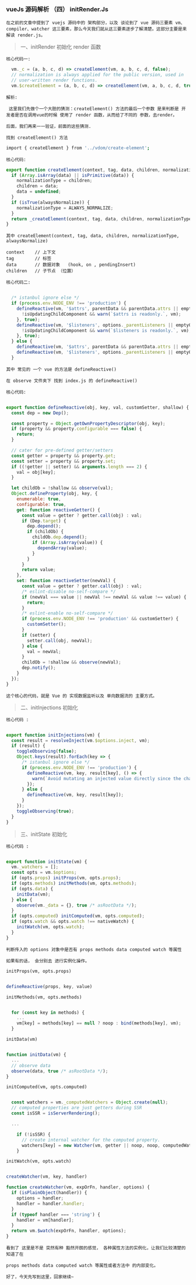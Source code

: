 ###  vueJs 源码解析 （四） initRender.Js

	在之前的文章中提到了 vuejs 源码中的 架构部分，以及 谈论到了 vue 源码三要素 vm、compiler、watcher 这三要素，那么今天我们就从这三要素逐步了解清楚。这部分主要是来解读 render.js。

> 一、initRender 初始化 render 函数

` 核心代码一: `

```javascript
  vm._c = (a, b, c, d) => createElement(vm, a, b, c, d, false);
  // normalization is always applied for the public version, used in
  // user-written render functions.
  vm.$createElement = (a, b, c, d) => createElement(vm, a, b, c, d, true);
```

` 解析: `
	 
	 这里我们先做个一个大胆的猜测：createElement() 方法的最后一个参数 是来判断是 开发者是否在调用vue的时候 使用了 render 函数，从而给了不同的 参数，去render。

	后面，我们再来一一验证，前面的这些猜测.

` 找到 createElement() 方法 `

```bash
import { createElement } from '../vdom/create-element';
```

` 核心代码: `

```javascript
export function createElement(context, tag, data, children, normalizationType, alwaysNormalize) {
  if (Array.isArray(data) || isPrimitive(data)) {
    normalizationType = children;
    children = data;
    data = undefined;
  }
  if (isTrue(alwaysNormalize)) {
    normalizationType = ALWAYS_NORMALIZE;
  }
  return _createElement(context, tag, data, children, normalizationType);
}
```

	其中 createElement(context, tag, data, children, normalizationType, alwaysNormalize)  

	context    // 上下文
	tag        // 标签
	data       // 数据对象   (hook, on , pendingInsert)
	children   // 子节点 （位置）



` 核心代码二: `	

```javascript

  /* istanbul ignore else */
  if (process.env.NODE_ENV !== 'production') {
    defineReactive(vm, '$attrs', parentData && parentData.attrs || emptyObject, () => {
      !isUpdatingChildComponent && warn(`$attrs is readonly.`, vm);
    }, true);
    defineReactive(vm, '$listeners', options._parentListeners || emptyObject, () => {
      !isUpdatingChildComponent && warn(`$listeners is readonly.`, vm);
    }, true);
  } else {
    defineReactive(vm, '$attrs', parentData && parentData.attrs || emptyObject, null, true);
    defineReactive(vm, '$listeners', options._parentListeners || emptyObject, null, true);
  }

```

	其中 常见的 一个 vue 的方法是 defineReactive()

	在 observe 文件夹下 找到 index.js 的 defineReactive() 

` 核心代码: `

```javascript

export function defineReactive(obj, key, val, customSetter, shallow) {
  const dep = new Dep();

  const property = Object.getOwnPropertyDescriptor(obj, key);
  if (property && property.configurable === false) {
    return;
  }

  // cater for pre-defined getter/setters
  const getter = property && property.get;
  const setter = property && property.set;
  if ((!getter || setter) && arguments.length === 2) {
    val = obj[key];
  }

  let childOb = !shallow && observe(val);
  Object.defineProperty(obj, key, {
    enumerable: true,
    configurable: true,
    get: function reactiveGetter() {
      const value = getter ? getter.call(obj) : val;
      if (Dep.target) {
        dep.depend();
        if (childOb) {
          childOb.dep.depend();
          if (Array.isArray(value)) {
            dependArray(value);
          }
        }
      }
      return value;
    },
    set: function reactiveSetter(newVal) {
      const value = getter ? getter.call(obj) : val;
      /* eslint-disable no-self-compare */
      if (newVal === value || newVal !== newVal && value !== value) {
        return;
      }
      /* eslint-enable no-self-compare */
      if (process.env.NODE_ENV !== 'production' && customSetter) {
        customSetter();
      }
      if (setter) {
        setter.call(obj, newVal);
      } else {
        val = newVal;
      }
      childOb = !shallow && observe(newVal);
      dep.notify();
    }
  });
}

```

	这个核心的代码，就是 Vue 的 实现数据监听以及 单向数据流的 主要方式。

> 二、initInjections 初始化

` 核心代码 : `

```javascript

export function initInjections(vm) {
  const result = resolveInject(vm.$options.inject, vm);
  if (result) {
    toggleObserving(false);
    Object.keys(result).forEach(key => {
      /* istanbul ignore else */
      if (process.env.NODE_ENV !== 'production') {
        defineReactive(vm, key, result[key], () => {
          warn(`Avoid mutating an injected value directly since the changes will be ` + `overwritten whenever the provided component re-renders. ` + `injection being mutated: "${key}"`, vm);
        });
      } else {
        defineReactive(vm, key, result[key]);
      }
    });
    toggleObserving(true);
  }
}

```



> 三、initState 初始化

` 核心代码 : `

```javascript

export function initState(vm) {
  vm._watchers = [];
  const opts = vm.$options;
  if (opts.props) initProps(vm, opts.props);
  if (opts.methods) initMethods(vm, opts.methods);
  if (opts.data) {
    initData(vm);
  } else {
    observe(vm._data = {}, true /* asRootData */);
  }
  if (opts.computed) initComputed(vm, opts.computed);
  if (opts.watch && opts.watch !== nativeWatch) {
    initWatch(vm, opts.watch);
  }
}
```

	判断传入的 options 对象中是否有 props methods data computed watch 等属性

	如果有的话， 会分别去 进行实例化操作。

`initProps(vm, opts.props)`

```javascript

defineReactive(props, key, value)

```

`initMethods(vm, opts.methods)`

```javascript

  for (const key in methods) {
    ...
    vm[key] = methods[key] == null ? noop : bind(methods[key], vm);
  }

```

`initData(vm)`

```javascript

function initData(vm) {
  ...
  // observe data
  observe(data, true /* asRootData */);
}

```

`initComputed(vm, opts.computed)`

```javascript

  const watchers = vm._computedWatchers = Object.create(null);
  // computed properties are just getters during SSR
  const isSSR = isServerRendering();

  ...

    if (!isSSR) {
      // create internal watcher for the computed property.
      watchers[key] = new Watcher(vm, getter || noop, noop, computedWatcherOptions);
    }

```


` initWatch(vm, opts.watch) `

```javascript

createWatcher(vm, key, handler)

function createWatcher(vm, expOrFn, handler, options) {
  if (isPlainObject(handler)) {
    options = handler;
    handler = handler.handler;
  }
  if (typeof handler === 'string') {
    handler = vm[handler];
  }
  return vm.$watch(expOrFn, handler, options);
}
```


	看到了 这里是不是 突然有种 豁然开朗的感觉， 各种属性方法的实例化，让我们比较清楚的知道了在

	props methods data computed watch 等属性或者方法中 的内部变化。


` 好了，今天先写到这里，回家继续~ `
